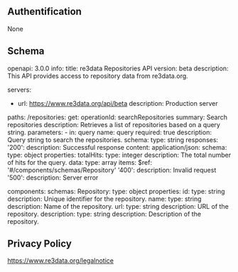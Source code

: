 ## Authentification

None

## Schema

openapi: 3.0.0
info:
  title: re3data Repositories API
  version: beta
  description: This API provides access to repository data from re3data.org.

servers:
  - url: https://www.re3data.org/api/beta
    description: Production server

paths:
  /repositories:
    get:
      operationId: searchRepositories
      summary: Search repositories
      description: Retrieves a list of repositories based on a query string.
      parameters:
        - in: query
          name: query
          required: true
          description: Query string to search the repositories.
          schema:
            type: string
      responses:
        '200':
          description: Successful response
          content:
            application/json:
              schema:
                type: object
                properties:
                  totalHits:
                    type: integer
                    description: The total number of hits for the query.
                  data:
                    type: array
                    items:
                      $ref: '#/components/schemas/Repository'
        '400':
          description: Invalid request
        '500':
          description: Server error

components:
  schemas:
    Repository:
      type: object
      properties:
        id:
          type: string
          description: Unique identifier for the repository.
        name:
          type: string
          description: Name of the repository.
        url:
          type: string
          description: URL of the repository.
        description:
          type: string
          description: Description of the repository.

## Privacy Policy

https://www.re3data.org/legalnotice

